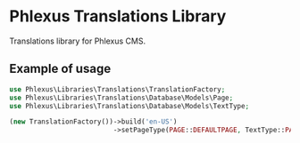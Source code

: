 # Phlexus Translations Library

Translations library for Phlexus CMS.

## Example of usage

```php
use Phlexus\Libraries\Translations\TranslationFactory;
use Phlexus\Libraries\Translations\Database\Models\Page;
use Phlexus\Libraries\Translations\Database\Models\TextType;

(new TranslationFactory())->build('en-US')
                          ->setPageType(PAGE::DEFAULTPAGE, TextType::PAGE)
``` 

